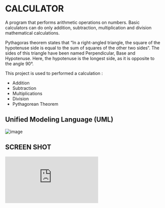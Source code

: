# CALCULATOR

A program that performs arithmetic operations on numbers. Basic calculators can do only addition, subtraction, multiplication and division mathematical calculations.

Pythagoras theorem states that “In a right-angled triangle, the square of the hypotenuse side is equal to the sum of squares of the other two sides“. The sides of this triangle have been named Perpendicular, Base and Hypotenuse. Here, the hypotenuse is the longest side, as it is opposite to the angle 90°.


This project is used to performed a calculation :
- Addition
- Subtraction
- Multiplications
- Division
- Pythagorean Theorem


##  Unified Modeling Language (UML)
![image](https://user-images.githubusercontent.com/113867832/206728466-cc5eb5da-8a42-4788-883a-87b254c958b0.PNG)

## SCREEN SHOT
![screenshot](https://github.com/Fajelaryan/CALCULATOR-s/blob/main/ScreenShot.pdf)